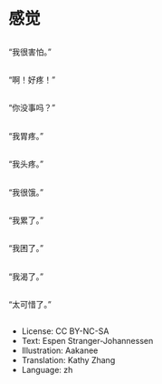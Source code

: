 # 感觉

##
“我很害怕。”

##
“啊！好疼！”

##
“你没事吗？”

##
“我胃疼。”

##
“我头疼。”

##
“我很饿。”

##
“我累了。”

##
“我困了。”

##
“我渴了。”

##
“太可惜了。”

##
* License: CC BY-NC-SA
* Text: Espen Stranger-Johannessen
* Illustration: Aakanee
* Translation: Kathy Zhang
* Language: zh
